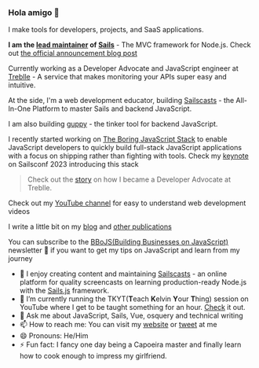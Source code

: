 ### Hola amigo 👋

I make tools for developers, projects, and SaaS applications. 

**I am the [lead maintainer](https://twitter.com/Dominus_Kelvin/status/1669063700144070662?s=20) of [Sails](https://sailsjs.com)** - The MVC framework for Node.js. Check out [the official announcement blog post](https://blog.sailscasts.com/announcing-the-lead-maintainer-of-sails)

Currently working as a Developer Advocate and JavaScript engineer at [Treblle](https://treblle.com) - A service that makes monitoring your APIs super easy and intuitive. 

At the side, I'm a web development educator, building [Sailscasts](https://sailcasts.com) - the All-In-One Platform to master Sails and backend JavaScript.

I am also building [guppy](https://sailscast.com/guppy) - the tinker tool for backend JavaScript.

I recently started working on [The Boring JavaScript Stack](https://github.com/sailscastshq/boring-stack) to enable JavaScript developers to quickly build full-stack JavaScript applications with a focus on shipping rather than fighting with tools. Check my [keynote](https://youtu.be/qX69jEyAIc0) on Sailsconf 2023 introducing this stack

> Check out the [story](https://twitter.com/Dominus_Kelvin/status/1587844494749155329?s=20&t=mSng07B7y1S4VYKDVK6LvQO) on how I became a Developer Advocate at Treblle.

Check out my [YouTube channel](https://youtube.com/@dominuskelvin) for easy to understand web development videos

I write a little bit on my [blog](https://dominuskelvin.dev/blog) and [other publications](https://dominuskelvin.dev/articles)

You can subscribe to the [BBoJS(Building Businesses on JavaScript)](https://newsletter.dominuskelvin.dev) newsletter 📧 if you want to get my tips on JavaScript and learn from my journey

- 🔭  I enjoy creating content and maintaining [Sailscasts](https://sailscasts.com) - an online platform for quality screencasts on learning production-ready Node.js with the [Sails.js](https://sailsjs.com) framework.
- 🌱 I’m currently running the TKYT(**T**each **K**elvin **Y**our **T**hing) session on YouTube where I get to be taught something for an hour. [Check](https://youtube.com/@dominuskelvin) it out.
- 💬 Ask me about JavaScript, Sails, Vue, osquery and technical writing
- 📫 How to reach me: You can visit my [website](https://dominuskelvin.dev) or [tweet](https://twitter.com/dominus_kelvin) at me
- 😄 Pronouns: He/Him
- ⚡ Fun fact: I fancy one day being a Capoeira master and finally learn how to cook enough to impress my girlfriend.
